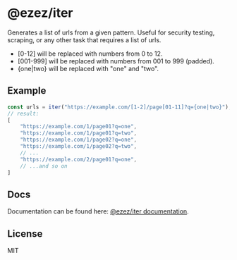 # @ezez/iter

Generates a list of urls from a given pattern.
Useful for security testing, scraping, or any other task that requires a list of urls.

- [0-12] will be replaced with numbers from 0 to 12.
- [001-999] will be replaced with numbers from 001 to 999 (padded).
- {one|two} will be replaced with "one" and "two".

## Example

```typescript
const urls = iter("https://example.com/[1-2]/page[01-11]?q={one|two}");
// result:
[
    "https://example.com/1/page01?q=one",
    "https://example.com/1/page01?q=two",
    "https://example.com/1/page02?q=one",
    "https://example.com/1/page02?q=two",
    // ...
    "https://example.com/2/page01?q=one",
    // ...and so on
]
```

## Docs

Documentation can be found here: [@ezez/iter documentation](https://ezez.dev/docs/iter/latest).

## License

MIT
